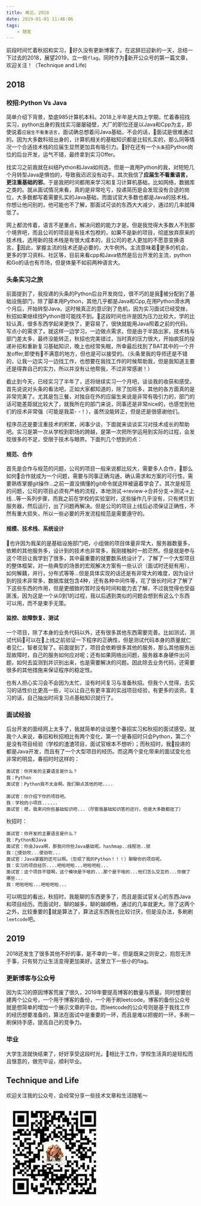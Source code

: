 ```yaml
---
title: 再见，2018
date: 2019-01-01 11:46:06
tags:
    - 随笔
---
```


前段时间忙着秋招和实习，好久没有更新博客了。在这辞旧迎新的一天，总结一下过去的2018，展望2019，立一些`flag`。同时作为新开公众号的第一篇文章，欢迎关注！（Technique and Life)

## 2018

### 校招:Python Vs Java

简单介绍下背景，垫底985计算机本科。2018上半年是大四上学期，忙着春招找实习，python出身的我找实习屡屡碰壁，大厂的职位还是以Java和Cpp为主，即使说着`应届生不看重语言`，面试确总想着问Java基础，不会的话，面试是很难通过的。因为大多数科班出身的，计算机相关的基础知识都是比较扎实的，那么同等情况一个合适技术栈的应届生显然更加具有吸引力。好在还有一个`头条`招Python岗位的后台开发，运气不错，最终拿到实习Offer。

<!--more-->

找实习之前我就在纠结Python和Java如何选，但是一直用Python的我，对短短几个月转型Java是惧怕的，导致我迟迟没有动手。其次我信了**应届生不看重语言，更注重基础的邪**。于是我把时间都用来学习和复习计算机基础，比如网络，数据库之类的。就从面试情况来看，真的是非常吃亏，投递简历是会发现没有合适的岗位，大多数都写着需要扎实的Java基础，而面试官大多数也都是Java的技术栈，你想让他问别的，他可能也不了解，那面试可谈的东西大大减少，通过的几率就降低了。

网上都流传着，语言不是重点，解决问题的能力才是。但是我觉得大多数人不到那个境界吧，而且公司的项目是有技术包袱的，如果不是新的项目，彻底放弃原来的技术栈，选用新的技术栈是有很大成本的，且公司的老人更加的不愿意变换语言。因此，掌握主流的技术还是必要的，大牛例外。主流意味着更多的机会，更多的学习资料、社区等，目前来看cpp和Java依然是后台开发的主流，python和Go的话也有市场，但是体量不如前两种语言大。

### 头条实习之旅

前面提到了，我投递的头条的Python后台开发岗位，很不巧的是我被分配到了基础设施部门，除了脚本用Python，其他几乎都是Java和Cpp,在用Python滑水两个月后，开始转型Java，这时候真正的意识到了危机，因为实习面试已经受挫，秋招如果继续找Python很可能找不到。这段时间也许是因为压力比较大，学的比较认真，很多东西学起来更快了，更容易了，很快就能用Java照着之前的代码，写点小的需求了。就这样一边学习，一边做点需求，但是由于半路出家，技术栈与部门差太多，最终没能转正，秋招也完美错过，当时真的压力很大，开始疯狂的投递补招和重新复习基础知识，晚上也经常失眠，所幸最后找到了BAT其中的一个开发offer,即使有不满意的地方，但也是可以接受的。（头条里我的导师还是不错的，让我一边实习一边找工作，也想要在我找工作的时候帮助我，但是我知道主要还是得靠自己的实力，所以并没有让他帮我，不过非常感谢！）

截止到今天，已经实习了半年了，还将继续实习一个月吧，谈谈我的收获和感受。首先说说对头条的看法吧，正如大家都知道的，除了加班多，其他的各方面真的是非常完美了。尤其是包三餐，对独自在外的应届生来说是非常有吸引力的，部门的话可能差距就比较大了，就我所在的部门来说，同事还是非常nice的，也感觉到他们的技术非常强（可能是我菜- -！），虽然没能转正，但是还是很感谢他们。

程序员还是要注重技术的积累，闲事少谈，下面就来谈谈实习对技术成长的帮助吧。实习是第一次从学校到职场的跨越，是第一次把所学运用到实际的过程，会发现很多的不足，受限于技术与眼界。下面列几个想到的点：

#### 规范、合作

首先是合作与规范的问题，公司的项目一般来说都比较大，需要多人合作，那么如何合作就成为一个问题，需要与同事正确沟通，确认需求和方案的可行性，需要熟练掌握git操作...之前一直没搞懂的git命令就这样被逼着学会了。其次是规范的问题，公司的项目必须有严格的流程，本地测试->review->合并分支->测试->上线...等一系列步骤，而我之前在学校的实验室时，这些操作几乎没有，只有拷贝到服务器，然后运行，出了问题再解决。但是公司的项目上线后必须保证正确性，不然有重大损失，所以一些必要的开发流程规范是需要遵守的。

#### 规模、技术栈、系统设计

也许因为我呆的是基础设施部门吧，小组做的项目体量非常大，服务器数量多，依赖的其他服务多，设计到的技术也非常多，我刚接触时一脸茫然。但是就是参与这个项目让我学到了很多，其中最重要的就要数系统设计了，了解了一个大型项目的整体框架，对一些典型的场景的宏观解决方案有一些认识（面试时还挺有用），如何解藕，并行，分布式等等...但是具体实现的话还是有非常大的难度，因为设计到的技术非常多，数据库就包含4种，还有各种中间件等，花了很长时间才了解了下这些东西的作用，但是更细致的暂时没有时间和能力去了解，不过我觉得也受益匪浅，因为这是一个从0到1的过程，我以后遇到类似的问题会想到有这么个东西可以用，而不是束手无策。

#### 监控、故障恢复、测试

一个项目，除了本身的业务代码以外，还有很多其他东西需要完善。比如测试，测试代码可以在上线之前验证一下程序的正确性，但是测试代码本身的质量就仁者见仁，智者见智了。前面提到了，项目会依赖很多其他的服务，那么其他服务出现故障时，自己的服务如何应对呢；还有如果网络出问题，服务器本身硬件出问题，如何去监测到并识别出来，也是需要解决的问题。因此除去业务代码，还需要很多的其他措施来保证程序的稳定性。

也有人担心实习会不会因为太忙，没有时间复习与准备秋招。但我个人觉得，去实习的话性价比更高一些，可以让自己有更丰富的实战项目经验，有更多的谈资。复习的话，自己抽出时间复习点基础知识就行了。

### 面试经验

后台开发的面经网上太多了，我就简单的谈谈整个春招实习和秋招的面试感受。就我个人来说，春招和秋招相比有两个变化，第一个是春招时只会Python，第二个是没有项目经验（学校的渣渣项目，面试官根本不想听）；而秋招时，我投递的都是Java开发，而且有了一个大型项目的经历。而这两个变化带来的面试变化也非常的明显，春招时时这样的：

```
面试官：你开发的主要语言是什么？
我：Python
面试官：Python我不太会啊。我们聊点其他的吧....

面试官：你介绍下你的项目吧。
我：学校的小项目......
面试官：嗯，我来问你些基础知识吧...（尽管我基础知识答的还行，但是大多数都挂了）
```

秋招时：
```
面试官：你开发的主要语言是什么？
我：Python和Java
面试官：你会Java啊，那我问你些Java基础呢。hashmap..线程池..锁
我：使劲吹...使劲吹...
面试官：Java掌握的还可以啊。（忽视了我的Python！！！）聊聊你的项目呢。
我：实习的项目经历....吧啦吧啦...吧啦吧啦...
面试官：这个项目不错啊，这个模块是干啥的...那个是干啥的...他们怎么交互的...你做了哪些...
我：吧啦吧啦...吧啦吧啦...
```

可以明显的看出，秋招时，我能聊的东西更多了，而且是面试官关心的东西Java和项目经历。而面试时，聊的越多，聊的越顺畅，通过的几率就更大。除了这两个之外，比较重要的就是算法了，算法这东西我也比较讨厌，但是没办法，多刷刷`leetcode`吧。

## 2019

2018还发生了很多其他不好的事，是不幸的一年，但是既来之则安之，抱怨无济于事，只有努力让生活变得更加美好。这里立下一些小的flag。

### 更新博客与公众号

因为实习的原因博客荒废了很久，2019年要提高博客的数量与质量。同时想要创建两个公众号，一个用于博客的备份，一个用于刷leetcode。博客的备份公众号就是想简单的增加一个展示文章的平台。而leetcode的公众号则是基于我找工作的经历想要准备的，算法在面试中是重要的一环，而且是难以把握的一环，多刷一刷保持手感，提高自己的竞争力。

### 毕业

大学生涯就快结束了，好好享受这段时光，相比于工作，学校生活真的是轻松而且惬意的，做完毕设，顺利毕业。

## Technique and Life

欢迎关注我的公众号，会经常分享一些技术文章和生活随笔～

![Aaron Swartz](https://raw.githubusercontent.com/cfk1996/cfk1996.github.io/source/photos/wechat.jpg)

